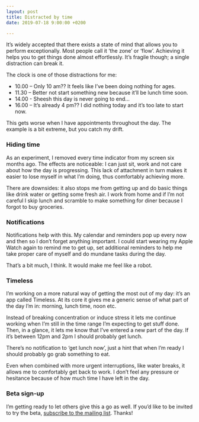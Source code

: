 ```yaml
---
layout: post
title: Distracted by time
date: 2019-07-18 9:00:00 +0200

---
```

It’s widely accepted that there exists a state of mind that allows you to perform exceptionally. Most people call it ‘the zone’ or ‘flow’. Achieving it helps you to get things done almost effortlessly. It’s fragile though; a single distraction can break it.

The clock is one of those distractions for me:

* 10.00 – Only 10 am?? It feels like I’ve been doing nothing for ages.
* 11.30 – Better not start something new because it’ll be lunch time soon.
* 14.00 - Sheesh this day is never going to end…
* 16.00 – It’s already 4 pm?? I did nothing today and it’s too late to start now.

This gets worse when I have appointments throughout the day. The example is a bit extreme, but you catch my drift.

### Hiding time
As an experiment, I removed every time indicator from my screen six months ago. The effects are noticeable: I can just sit, work and not care about how the day is progressing. This lack of attachment in turn makes it easier to lose myself in what I’m doing, thus comfortably achieving more.

There are downsides: it also stops me from getting up and do basic things like drink water or getting some fresh air. I work from home and if I’m not careful I skip lunch and scramble to make something for diner because I forgot to buy groceries.

### Notifications
Notifications help with this. My calendar and reminders pop up every now and then so I don’t forget anything important. I could start wearing my Apple Watch again to remind me to get up, set additional reminders to help me take proper care of myself and do mundane tasks during the day.

That’s a bit much, I think. It would make me feel like a robot.

### Timeless
I’m working on a more natural way of getting the most out of my day: it’s an app called Timeless. At its core it gives me a generic sense of what part of the day I’m in: morning, lunch time, noon etc.

Instead of breaking concentration or induce stress it lets me continue working when I’m still in the time range I’m expecting to get stuff done. Then, in a glance, it lets me know that I’ve entered a new part of the day. If it’s between 12pm and 2pm I should probably get lunch. 

There’s no notification to ‘get lunch now’, just a hint that when I’m ready I should probably go grab something to eat.

Even when combined with more urgent interruptions, like water breaks, it allows me to comfortably get back to work. I don’t feel any pressure or hesitance because of how much time I have left in the day.

### Beta sign-up
I’m getting ready to let others give this a go as well. If you’d like to be invited to try the beta, [subscribe to the mailing list](https://www.dangercove.com/timeless). Thanks!
